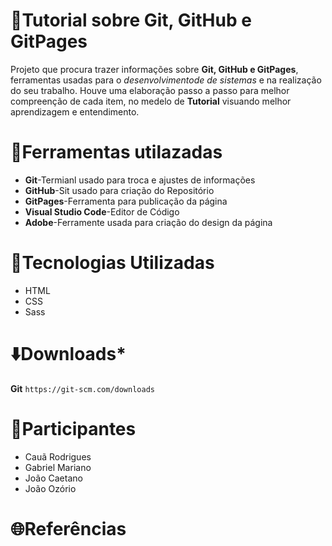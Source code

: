 # :page_facing_up:Tutorial sobre Git, GitHub e GitPages

Projeto que procura trazer informações sobre **Git, GitHub e GitPages**, ferramentas usadas para o *desenvolvimentode de sistemas* e na realização do seu trabalho. Houve uma elaboração passo a passo para melhor compreenção de cada item, no medelo de **Tutorial** visuando melhor aprendizagem e entendimento.

# :wrench:Ferramentas utilazadas
* **Git**-Termianl usado para troca e ajustes de informações
* **GitHub**-Sit usado para criação do Repositório
* **GitPages**-Ferramenta para publicação da página
* **Visual Studio Code**-Editor de Código
* **Adobe**-Ferramente usada para criação do design da página

# :memo:Tecnologias Utilizadas
* HTML
* CSS
* Sass

# :arrow_down:Downloads*

**Git**
```https://git-scm.com/downloads```

# :busts_in_silhouette:Participantes
* Cauã Rodrigues
* Gabriel Mariano
* João Caetano
* João Ozório

# :globe_with_meridians:Referências
